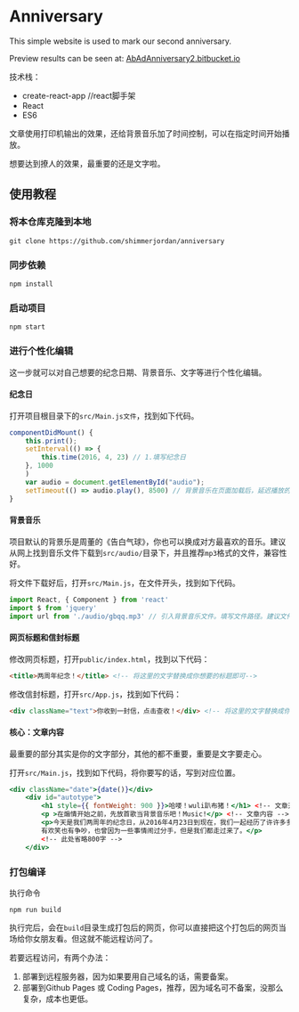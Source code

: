 # Anniversary

This simple website is used to mark our second anniversary.

Preview results can be seen at: [AbAdAnniversary2.bitbucket.io](AbAdAnniversary2.bitbucket.io)

技术栈：

- create-react-app  //react脚手架
- React
- ES6

文章使用打印机输出的效果，还给背景音乐加了时间控制，可以在指定时间开始播放。

想要达到撩人的效果，最重要的还是文字啦。

## 使用教程

### 将本仓库克隆到本地

```shell
git clone https://github.com/shimmerjordan/anniversary
```

### 同步依赖

``` shell
npm install
```

### 启动项目

```shell
npm start
```

### 进行个性化编辑

这一步就可以对自己想要的纪念日期、背景音乐、文字等进行个性化编辑。

#### 纪念日

打开项目根目录下的`src/Main.js文件`，找到如下代码。

```js
componentDidMount() {
    this.print();
    setInterval(() => {
        this.time(2016, 4, 23) // 1.填写纪念日
    }, 1000
    )
    var audio = document.getElementById("audio");
    setTimeout(() => audio.play(), 8500) // 背景音乐在页面加载后，延迟播放的时长，单位：毫秒。
}
```

#### 背景音乐

项目默认的背景乐是周董的《告白气球》，你也可以换成对方最喜欢的音乐。建议从网上找到音乐文件下载到`src/audio/`目录下，并且推荐`mp3`格式的文件，兼容性好。

将文件下载好后，打开`src/Main.js`，在文件开头，找到如下代码。

```js
import React, { Component } from 'react'
import $ from 'jquery'
import url from './audio/gbqq.mp3' // 引入背景音乐文件。填写文件路径。建议文件名用英文。
```

#### 网页标题和信封标题

修改网页标题，打开`public/index.html`，找到以下代码：

```html
<title>两周年纪念！</title> <!-- 将这里的文字替换成你想要的标题即可-->
```

修改信封标题，打开`src/App.js`，找到如下代码：

```html
<div className="text">你收到一封信，点击查收！</div> <!-- 将这里的文字替换成你想要的标题即可 -->
```

#### 核心：文章内容

最重要的部分其实是你的文字部分，其他的都不重要，重要是文字要走心。

打开`src/Main.js`，找到如下代码，将你要写的话，写到对应位置。

```jsx
<div className="date">{date()}</div>
    <div id="autotype">
        <h1 style={{ fontWeight: 900 }}>哈喽！wuli趴布猪！</h1> <!-- 文章开头文字 -->
        <p >在煽情开始之前，先放首歌当背景音乐吧！Music!</p> <!-- 文章内容 -->
        <p>今天是我们两周年的纪念日，从2016年4月23日到现在，我们一起经历了许许多多的事情，
        有欢笑也有争吵，也曾因为一些事情闹过分手，但是我们都走过来了。</p>
        <!-- 此处省略800字 -->
    </div>
```

### 打包编译

执行命令

```shel
npm run build
```

执行完后，会在`build`目录生成打包后的网页，你可以直接把这个打包后的网页当场给你女朋友看。但这就不能远程访问了。

若要远程访问，有两个办法：

1. 部署到远程服务器，因为如果要用自己域名的话，需要备案。
2. 部署到Github Pages 或 Coding Pages，推荐，因为域名可不备案，没那么复杂，成本也更低。




